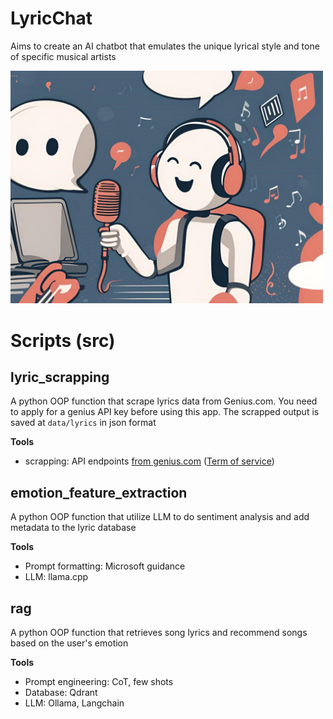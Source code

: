 # LyricChat
Aims to create an AI chatbot that emulates the unique lyrical style and tone of specific musical artists

<img src="data/friendly_chatbot_b.jpg" width="500">

# Scripts (src)

## lyric_scrapping

A python OOP function that scrape lyrics data from Genius.com. You need to apply for a genius API key before using this app. The scrapped output is saved at `data/lyrics` in json format

**Tools**
- scrapping: API endpoints [from genius.com](https://docs.genius.com/) ([Term of service](https://genius.com/static/terms))

## emotion_feature_extraction

A python OOP function that utilize LLM to do sentiment analysis and add metadata to the lyric database

**Tools**
- Prompt formatting: Microsoft guidance
- LLM: llama.cpp

## rag

A python OOP function that retrieves song lyrics and recommend songs based on the user's emotion

**Tools**
- Prompt engineering: CoT, few shots
- Database: Qdrant
- LLM: Ollama, Langchain